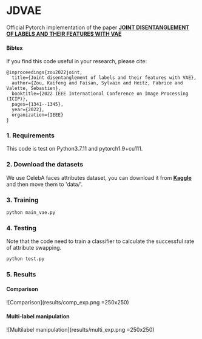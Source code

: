 # JDVAE 

Official Pytorch implementation of the paper [**JOINT DISENTANGLEMENT OF LABELS AND THEIR FEATURES WITH VAE**](https://hal.science/hal-03780425/file/ICIP2022.pdf)


#### Bibtex
If you find this code useful in your research, please cite:

```
@inproceedings{zou2022joint,
  title={Joint disentanglement of labels and their features with VAE},
  author={Zou, Kaifeng and Faisan, Sylvain and Heitz, Fabrice and Valette, Sebastien},
  booktitle={2022 IEEE International Conference on Image Processing (ICIP)},
  pages={1341--1345},
  year={2022},
  organization={IEEE}
}

```
### 1. Requirements
This code is test on Python3.7.11 and pytorch1.9+cu111. 

### 2. Download the datasets
We use CelebA faces attributes dataset, you can download it from [**Kaggle**](https://www.kaggle.com/datasets/jessicali9530/celeba-dataset) and then move them to 'data/'.


### 3. Training

```bash
python main_vae.py
```

### 4. Testing
Note that the code need to train a classifier to calculate the successful rate of attribute swapping. 
```bash
python test.py
```


### 5. Results
#### Comparison
![Comparison](results/comp_exp.png =250x250)

#### Multi-label manipulation
![Multilabel manipulation](results/multi_exp.png =250x250)
